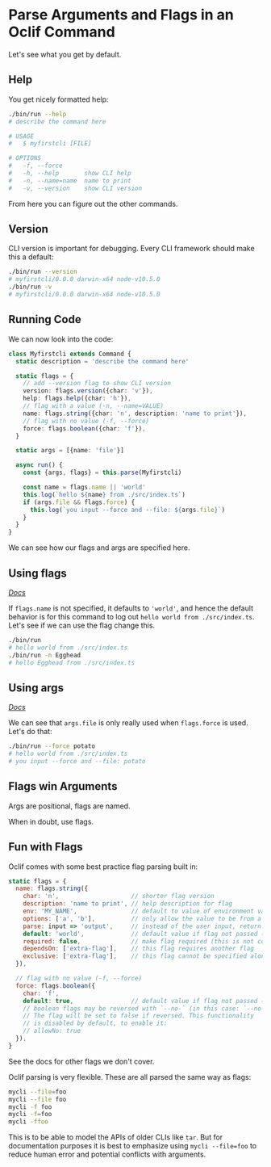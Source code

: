 # Parse Arguments and Flags in an Oclif Command

Let's see what you get by default.

## Help

You get nicely formatted help:

```bash
./bin/run --help
# describe the command here

# USAGE
#   $ myfirstcli [FILE]

# OPTIONS
#   -f, --force
#   -h, --help       show CLI help
#   -n, --name=name  name to print
#   -v, --version    show CLI version
```

From here you can figure out the other commands.

## Version

CLI version is important for debugging. Every CLI framework should make this a default:

```bash
./bin/run --version
# myfirstcli/0.0.0 darwin-x64 node-v10.5.0
./bin/run -v
# myfirstcli/0.0.0 darwin-x64 node-v10.5.0
```

## Running Code

We can now look into the code:

```ts
class Myfirstcli extends Command {
  static description = 'describe the command here'

  static flags = {
    // add --version flag to show CLI version
    version: flags.version({char: 'v'}),
    help: flags.help({char: 'h'}),
    // flag with a value (-n, --name=VALUE)
    name: flags.string({char: 'n', description: 'name to print'}),
    // flag with no value (-f, --force)
    force: flags.boolean({char: 'f'}),
  }

  static args = [{name: 'file'}]

  async run() {
    const {args, flags} = this.parse(Myfirstcli)

    const name = flags.name || 'world'
    this.log(`hello ${name} from ./src/index.ts`)
    if (args.file && flags.force) {
      this.log(`you input --force and --file: ${args.file}`)
    }
  }
}
```

We can see how our flags and args are specified here. 

## Using flags

*[Docs](https://oclif.io/docs/flags)*

If `flags.name` is not specified, it defaults to `'world'`, and hence the default behavior is for this command to log out `hello world from ./src/index.ts`. Let's see if we can use the flag change this.

```bash
./bin/run
# hello world from ./src/index.ts
./bin/run -n Egghead
# hello Egghead from ./src/index.ts
```

## Using args

*[Docs](https://oclif.io/docs/args)*

We can see that `args.file` is only really used when `flags.force` is used. Let's do that:

```bash
./bin/run --force potato
# hello world from ./src/index.ts
# you input --force and --file: potato
```
## Flags win Arguments

Args are positional, flags are named.

When in doubt, use flags.

## Fun with Flags

Oclif comes with some best practice flag parsing built in:

```js
static flags = {
  name: flags.string({
    char: 'n',                    // shorter flag version
    description: 'name to print', // help description for flag
    env: 'MY_NAME',               // default to value of environment variable
    options: ['a', 'b'],          // only allow the value to be from a discrete set
    parse: input => 'output',     // instead of the user input, return a different value
    default: 'world',             // default value if flag not passed (can be a function that returns a string or undefined)
    required: false,              // make flag required (this is not common and you should probably use an argument instead)
    dependsOn: ['extra-flag'],    // this flag requires another flag
    exclusive: ['extra-flag'],    // this flag cannot be specified alongside this other flag
  }),

  // flag with no value (-f, --force)
  force: flags.boolean({
    char: 'f',
    default: true,                // default value if flag not passed (can be a function that returns a boolean)
    // boolean flags may be reversed with `--no-` (in this case: `--no-force`).
    // The flag will be set to false if reversed. This functionality
    // is disabled by default, to enable it:
    // allowNo: true
  }),
}
```

See the docs for other flags we don't cover.

Oclif parsing is very flexible. These are all parsed the same way as flags:

```bash
mycli --file=foo
mycli --file foo
mycli -f foo
mycli -f=foo
mycli -ffoo
```

This is to be able to model the APIs of older CLIs like `tar`. But for documentation purposes it is best to emphasize using `mycli --file=foo` to reduce human error and potential conflicts with arguments.